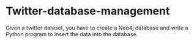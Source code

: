 # Twitter-database-management
Given a twitter dataset, you have to create a Neo4j database and write a Python program to insert the data into the database.

